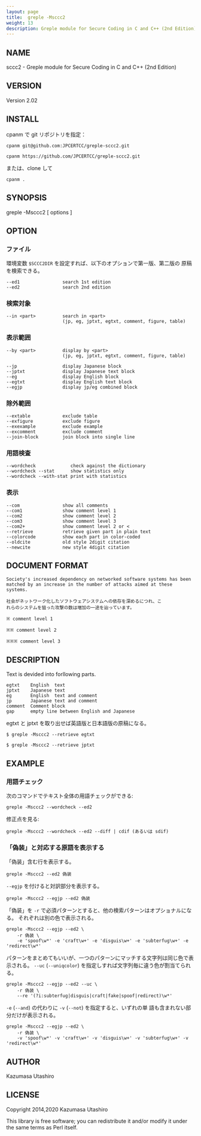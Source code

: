 ```yaml
---
layout: page
title:  greple -Msccc2
weight: 13
description: Greple module for Secure Coding in C and C++ (2nd Edition)
---
```


## NAME

sccc2 - Greple module for Secure Coding in C and C++ (2nd Edition)

## VERSION

Version 2.02

## INSTALL

cpanm で git リポジトリを指定：

    cpanm git@github.com:JPCERTCC/greple-sccc2.git

    cpanm https://github.com/JPCERTCC/greple-sccc2.git

または、clone して

    cpanm .

## SYNOPSIS

greple -Msccc2 \[ options \]

## OPTION

### ファイル

環境変数 `$SCCC2DIR` を設定すれば、以下のオプションで第一版、第二版の
原稿を検索できる。

    --ed1                search 1st edition
    --ed2                search 2nd edition

### 検索対象

    --in <part>          search in <part>
                         (jp, eg, jptxt, egtxt, comment, figure, table)

### 表示範囲

    --by <part>          display by <part>
                         (jp, eg, jptxt, egtxt, comment, figure, table)

    --jp                 display Japanese block
    --jptxt              display Japanese text block
    --eg                 display English block
    --egtxt              display English text block
    --egjp               display jp/eg combined block

### 除外範囲

    --extable            exclude table       
    --exfigure           exclude figure 
    --exexample          exclude example
    --excomment          exclude comment
    --join-block         join block into single line

### 用語検査

    --wordcheck             check against the dictionary
    --wordcheck --stat      show statistics only
    --wordcheck --with-stat print with statistics

### 表示

    --com                show all comments
    --com1               show comment level 1
    --com2               show comment level 2
    --com3               show comment level 3
    --com2+              show comment level 2 or <
    --retrieve           retrieve given part in plain text
    --colorcode          show each part in color-coded
    --oldcite            old style 2digit citation
    --newcite            new style 4digit citation

## DOCUMENT FORMAT

    Society's increased dependency on networked software systems has been
    matched by an increase in the number of attacks aimed at these
    systems.

    社会がネットワーク化したソフトウェアシステムへの依存を深めるにつれ、こ
    れらのシステムを狙った攻撃の数は増加の一途を辿っています。

    ※ comment level 1

    ※※ comment level 2

    ※※※ comment level 3

## DESCRIPTION

Text is devided into forllowing parts.

    egtxt    English  text
    jptxt    Japanese text
    eg       English  text and comment
    jp       Japanese text and comment
    comment  Comment block
    gap      empty line between English and Japanese

egtxt と jptxt を取り出せば英語版と日本語版の原稿になる。

    $ greple -Msccc2 --retrieve egtxt

    $ greple -Msccc2 --retrieve jptxt

## EXAMPLE

### 用語チェック

次のコマンドでテキスト全体の用語チェックができる:

    greple -Msccc2 --wordcheck --ed2

修正点を見る:

    greple -Msccc2 --wordcheck --ed2 --diff | cdif (あるいは sdif)

### 「偽装」と対応する原語を表示する

「偽装」含む行を表示する。

    greple -Msccc2 --ed2 偽装

`--egjp` を付けると対訳部分を表示する。

    greple -Msccc2 --egjp --ed2 偽装

「偽装」を `-r` で必須パターンとすると、他の検索パターンはオプショナルになる。
それぞれは別の色で表示される。

    greple -Msccc2 --egjp --ed2 \
        -r 偽装 \
        -e 'spoof\w*' -e 'craft\w+' -e 'disguis\w+' -e 'subterfug\w+' -e 'redirect\w*'

パターンをまとめてもいいが、一つのパターンにマッチする文字列は同じ色で表示される。
`--uc` (`--uniqcolor`) を指定しすれば文字列毎に違う色が割当てられる。

    greple -Msccc2 --egjp --ed2 --uc \
        -r 偽装 \
        --re '(?i:subterfug|disguis|craft|fake|spoof|redirect)\w*'

`-e` (`--and`) の代わりに `-v` (`--not`) を指定すると、いずれの単
語も含まれない部分だけが表示される。

    greple -Msccc2 --egjp --ed2 \
        -r 偽装 \
        -v 'spoof\w*' -v 'craft\w+' -v 'disguis\w+' -v 'subterfug\w+' -v 'redirect\w*'

## AUTHOR

Kazumasa Utashiro

## LICENSE

Copyright 2014,2020 Kazumasa Utashiro

This library is free software; you can redistribute it and/or modify
it under the same terms as Perl itself.
